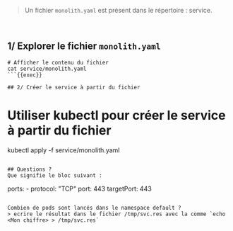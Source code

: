 > Un fichier `monolith.yaml` est présent dans le répertoire : service.
<br>

## 1/ Explorer le fichier `monolith.yaml`
```
# Afficher le contenu du fichier
cat service/monolith.yaml
```{{exec}}

## 2/ Créer le service à partir du fichier
```
# Utiliser kubectl pour créer le service à partir du fichier
kubectl apply -f service/monolith.yaml
```{{exec}}

## Questions ?
Que signifie le bloc suivant :
```
  ports:
    - protocol: "TCP"
      port: 443
      targetPort: 443
```

Combien de pods sont lancés dans le namespace default ?
> ecrire le résultat dans le fichier /tmp/svc.res avec la comme `echo <Mon chiffre> > /tmp/svc.res`